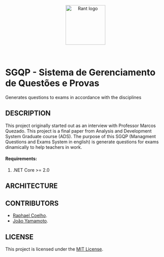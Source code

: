 
<p align="center">
  <img src="https://encrypted-tbn0.gstatic.com/images?q=tbn:ANd9GcTHPWSuCyIFPtUfNT2LS8jF1GjiJYezlB-3sL0pKgdTBr2xzHp0" alt="Rant logo" height="125px" width="125px"></img>
</p>
<br/>

# SGQP - Sistema de Gerenciamento de Questões e Provas 
Generates questions to exams in accordance with the disciplines

## DESCRIPTION

This project originally started out as an interview with Professor Marcos Quezado. This project is a final paper from Analysis and Development System Graduate course (ADS). The purpose of this SGQP (Managment Questions and Exams System in english) is generate questions for exams dinamically to help teachers in work.

#### Requirements:
  1. .NET Core >= 2.0
  
## ARCHITECTURE

  
## CONTRIBUTORS

  * [Raphael Coelho](https://github.com/raphaelmdcoelho/).
  * [João Yamamoto](https://github.com/jfyamamoto).

## LICENSE
This project is licensed under the [MIT License](LICENSE).
